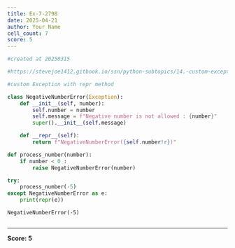 ```yaml
---
title: Ex-7-2798
date: 2025-04-21
author: Your Name
cell_count: 7
score: 5
---
```


```python
#created at 20250315
```


```python
#https://stevejoe1412.gitbook.io/ssn/python-subtopics/14.-custom-exceptions
```


```python
#custom Exception with repr method
```


```python
class NegativeNumberError(Exception):
    def __init__(self, number):
        self.number = number
        self.message = f"Negative number is not allowed : {number}"
        super().__init__(self.message)

    def __repr__(self):
        return f"NegativeNumberError({self.number!r})"
```


```python
def process_number(number):
    if number < 0 :
        raise NegativeNumberError(number)
```


```python
try:
    process_number(-5)
except NegativeNumberError as e:
    print(repr(e))
```

    NegativeNumberError(-5)



```python

```


---
**Score: 5**